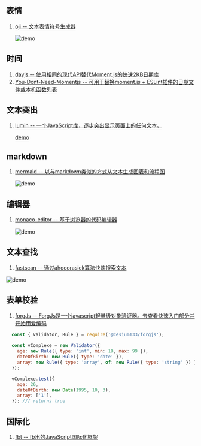 ## 表情
1. [oji -- 文本表情符号生成器](https://github.com/xxczaki/oji)

    ![demo](https://camo.githubusercontent.com/ddbd1e46c050d2227df947c1ba41a405f0f17958/68747470733a2f2f692e696d6775722e636f6d2f6d6646314169792e676966)
## 时间
1. [dayjs -- 使用相同的现代API替代Moment.js的快速2KB日期库](https://github.com/xx45/dayjs)
2. [You-Dont-Need-Momentjs -- 可用于替换moment.js + ESLint插件的日期文件或本机函数列表](https://github.com/you-dont-need/You-Dont-Need-Momentjs)
## 文本突出
1. [lumin -- 一个JavaScript库，逐步突出显示页面上的任何文本。](https://github.com/pshihn/lumin)

    [demo](https://camo.githubusercontent.com/a536b2095ed53b00ac4edb357bb98bd42a0c9144/68747470733a2f2f6c756d696e2e726f636b732f696d616765732f686967686c696768742e676966)
## markdown
1. [mermaid -- 以与markdown类似的方式从文本生成图表和流程图](https://github.com/knsv/mermaid)

    ![demo](https://github.com/knsv/mermaid/raw/master/img/header.png)
## 编辑器
1. [monaco-editor -- 基于浏览器的代码编辑器](https://github.com/Microsoft/monaco-editor)

	![demo](https://cloud.githubusercontent.com/assets/5047891/19600675/5eaae9e6-97a6-11e6-97ad-93903167d8ba.png)
## 文本查找
1. [fastscan -- 通过ahocorasick算法快速搜索文本](https://github.com/pyloque/fastscan)

  ![demo](https://github.com/pyloque/fastscan/raw/master/images/graph.png)
## 表单校验
1. [forgJs -- ForgJs是一个javascript轻量级对象验证器。去查看快速入门部分并开始用爱编码](https://github.com/oussamahamdaoui/forgJs)
```js
  const { Validator, Rule } = require('@cesium133/forgjs');
  
  const vComplexe = new Validator({
    age: new Rule({ type: 'int', min: 18, max: 99 }),
    dateOfBirth: new Rule({ type: 'date' }),
    array: new Rule({ type: 'array', of: new Rule({ type: 'string' }) }),
  });

  vComplexe.test({
    age: 26,
    dateOfBirth: new Date(1995, 10, 3),
    array: ['1'],
  }); /// returns true
  ```
  ## 国际化
  1. [fbt -- fb出的JavaScript国际化框架](https://github.com/facebookincubator/fbt)